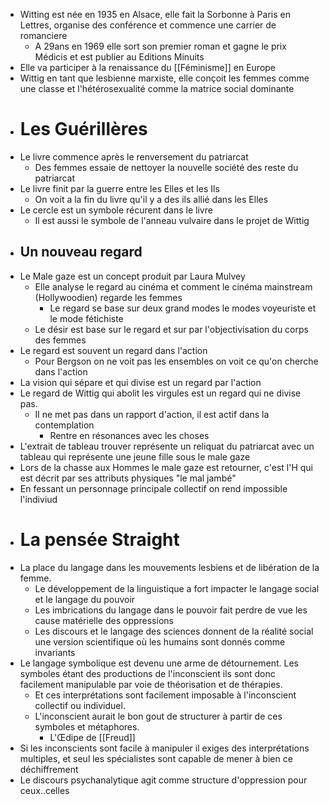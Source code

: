 - Witting est née en 1935 en Alsace, elle fait la Sorbonne à Paris en Lettres, organise des conférence et commence une carrier de romanciere
	- A 29ans en 1969 elle sort son premier roman et gagne le prix Médicis et est publier au Editions Minuits
- Elle va participer à la renaissance du [[Féminisme]] en Europe
- Wittig en tant que lesbienne marxiste, elle conçoit les femmes comme une classe et l'hétérosexualité comme la matrice social dominante
- # Les Guérillères
- Le livre commence après le renversement du patriarcat
	- Des femmes essaie de nettoyer la nouvelle société des reste du patriarcat
- Le livre finit par la guerre entre les Elles et les Ils
	- On voit a la fin du livre qu'il y a des ils allié dans les Elles
- Le cercle est un symbole récurent dans le livre
	- Il est aussi le symbole de l'anneau vulvaire dans le projet de Wittig
- ## Un nouveau regard
- Le Male gaze est un concept produit par Laura Mulvey
	- Elle analyse le regard au cinéma et comment le cinéma mainstream (Hollywoodien) regarde les femmes
		- Le regard se base sur deux grand modes le modes voyeuriste et le mode fétichiste
	- Le désir est base sur le regard et sur par l'objectivisation du corps des femmes
- Le regard est souvent un regard dans l'action
	- Pour Bergson on ne voit pas les ensembles on voit ce qu'on cherche dans l'action
- La vision qui sépare et qui divise est un regard par l'action
- Le regard de Wittig qui abolit les virgules est un regard qui ne divise pas.
	- Il ne met pas dans un rapport d'action, il est actif dans la contemplation
		- Rentre en résonances avec les choses
- L'extrait de tableau trouver représente un reliquat du patriarcat avec un tableau qui représente une jeune fille sous le male gaze
- Lors de la chasse aux Hommes le male gaze est retourner, c'est l'H qui est décrit par ses attributs physiques "le mal jambé"
- En fessant un personnage principale collectif on rend impossible l'indiviud
- # La pensée Straight
- La place du langage dans les mouvements lesbiens et de libération de la femme.
	- Le développement de la linguistique a fort impacter le langage social et le langage du pouvoir
	- Les imbrications du langage dans le pouvoir fait perdre de vue les cause matérielle des oppressions
	- Les discours et le langage des sciences donnent de la réalité social une version scientifique où les humains sont donnés comme invariants
- Le langage symbolique est devenu une arme de détournement. Les symboles étant des productions de l'inconscient ils sont donc facilement manipulable par voie de théorisation et de thérapies.
	- Et ces interprétations sont facilement imposable à l'inconscient collectif ou individuel.
	- L'inconscient aurait le bon gout de structurer à partir de ces symboles et métaphores.
		- L'Œdipe de [[Freud]]
- Si les inconscients sont facile à manipuler il exiges des interprétations multiples, et seul les spécialistes sont capable de mener à bien ce déchiffrement
- Le discours psychanalytique agit comme structure d'oppression pour ceux..celles